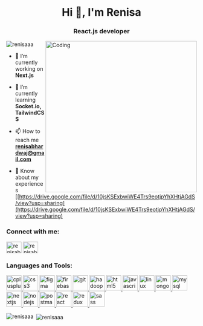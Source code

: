 <h1 align="center">Hi 👋, I'm Renisa</h1>
<h3 align="center">React.js developer</h3>
<img align="right" alt="Coding" width="400" src="https://media.tenor.com/rePDfDWO3XoAAAAd/hacking.gif">

<p align="left"> <img src="https://komarev.com/ghpvc/?username=renisaaa&label=Profile%20views&color=0e75b6&style=flat" alt="renisaaa" /> </p>

- 🔭 I’m currently working on **Next.js**

- 🌱 I’m currently learning **Socket.io, TailwindCSS**

- 📫 How to reach me **renisabhardwaj@gmail.com**

- 📄 Know about my experiences [[https://drive.google.com/file/d/10jsKSExbwiWE4Trs9eotjpYhXHtjAGdS/view?usp=sharing](https://drive.google.com/file/d/10jsKSExbwiWE4Trs9eotjpYhXHtjAGdS/view?usp=sharing)

<h3 align="left">Connect with me:</h3>
<p align="left">
<a href="https://linkedin.com/in/renisabhardwaj" target="blank"><img align="center" src="https://upload.wikimedia.org/wikipedia/commons/e/e9/Linkedin_icon.svg" alt="renisabhardwaj" height="30" width="40" /></a>
<a href="https://www.leetcode.com/renisabhardwaj" target="blank"><img align="center" src="https://upload.wikimedia.org/wikipedia/commons/6/6c/Leetcode.svg" alt="renisabhardwaj" alt="renisabhardwaj" height="30" width="40" /></a>
</p>

<h3 align="left">Languages and Tools:</h3>
<p align="left"> <a href="https://www.w3schools.com/cpp/" target="_blank" rel="noreferrer"> <img src="https://upload.wikimedia.org/wikipedia/commons/1/18/ISO_C%2B%2B_Logo.svg" alt="cplusplus" width="40" height="40"/> </a> <a href="https://www.w3schools.com/css/" target="_blank" rel="noreferrer"> <img src="https://upload.wikimedia.org/wikipedia/commons/6/62/CSS3_logo.svg" alt="css3" width="40" height="40"/> </a> <a href="https://www.figma.com/" target="_blank" rel="noreferrer"> <img src="https://www.vectorlogo.zone/logos/figma/figma-icon.svg" alt="figma" width="40" height="40"/> </a> <a href="https://firebase.google.com/" target="_blank" rel="noreferrer"> <img src="https://www.vectorlogo.zone/logos/firebase/firebase-icon.svg" alt="firebase" width="40" height="40"/> </a> <a href="https://git-scm.com/" target="_blank" rel="noreferrer"> <img src="https://www.vectorlogo.zone/logos/git-scm/git-scm-icon.svg" alt="git" width="40" height="40"/> </a> <a href="https://hadoop.apache.org/" target="_blank" rel="noreferrer"> <img src="https://www.vectorlogo.zone/logos/apache_hadoop/apache_hadoop-icon.svg" alt="hadoop" width="40" height="40"/> </a> <a href="https://www.w3.org/html/" target="_blank" rel="noreferrer"> <img src="https://upload.wikimedia.org/wikipedia/commons/6/61/HTML5_logo_and_wordmark.svg" alt="html5" width="40" height="40"/> </a> <a href="https://developer.mozilla.org/en-US/docs/Web/JavaScript" target="_blank" rel="noreferrer"> <img src="https://upload.wikimedia.org/wikipedia/commons/b/b6/Badge_js-strict.svg" alt="javascript" width="40" height="40"/> </a> <a href="https://www.linux.org/" target="_blank" rel="noreferrer"> <img src="https://upload.wikimedia.org/wikipedia/commons/3/3c/TuxFlat.svg" alt="linux" width="40" height="40"/> </a> <a href="https://www.mongodb.com/" target="_blank" rel="noreferrer"> <img src="https://upload.wikimedia.org/wikipedia/commons/d/dc/Mongodb-icon.svg" alt="mongodb" width="40" height="40"/> </a> <a href="https://www.mysql.com/" target="_blank" rel="noreferrer"> <img src="https://upload.wikimedia.org/wikipedia/commons/7/7b/MySQL_Dolphin.jpg" alt="mysql" width="40" height="40"/> </a> <a href="https://nextjs.org/" target="_blank" rel="noreferrer"> <img src="https://cdn.worldvectorlogo.com/logos/nextjs-2.svg" alt="nextjs" width="40" height="40"/> </a> <a href="https://nodejs.org" target="_blank" rel="noreferrer"> <img src="https://upload.wikimedia.org/wikipedia/commons/7/70/Font_Awesome_5_brands_node-js.svg" alt="nodejs" width="40" height="40"/> </a> <a href="https://postman.com" target="_blank" rel="noreferrer"> <img src="https://www.vectorlogo.zone/logos/getpostman/getpostman-icon.svg" alt="postman" width="40" height="40"/> </a> <a href="https://reactjs.org/" target="_blank" rel="noreferrer"> <img src="https://upload.wikimedia.org/wikipedia/commons/a/a7/React-icon.svg" alt="react" width="40" height="40"/> </a> <a href="https://redux.js.org" target="_blank" rel="noreferrer"> <img src="https://cdn.worldvectorlogo.com/logos/redux.svg" alt="redux" width="40" height="40"/> </a> <a href="https://sass-lang.com" target="_blank" rel="noreferrer"> <img src="https://upload.wikimedia.org/wikipedia/commons/9/96/Sass_Logo_Color.svg" alt="sass" width="40" height="40"/> </a> </p>

<p><img align="left" src="https://github-readme-stats.vercel.app/api/top-langs?username=renisaaa&show_icons=true&locale=en&layout=compact" alt="renisaaa" /></p>

<p>&nbsp;<img align="center" src="https://github-readme-stats.vercel.app/api?username=renisaaa&show_icons=true&locale=en" alt="renisaaa" /></p>
